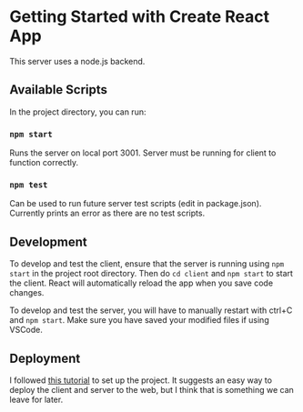 # Getting Started with Create React App

This server uses a node.js backend.

## Available Scripts

In the project directory, you can run:

### `npm start`

Runs the server on local port 3001. Server must be running for client to function correctly.

### `npm test`

Can be used to run future server test scripts (edit in package.json). Currently prints an error as there are no test scripts.

## Development

To develop and test the client, ensure that the server is running using `npm start` in the project root directory. Then do `cd client` and `npm start` to start the client. React will automatically reload the app when you save code changes.

To develop and test the server, you will have to manually restart with ctrl+C and `npm start`. Make sure you have saved your modified files if using VSCode.

## Deployment

I followed [this tutorial](https://www.freecodecamp.org/news/how-to-create-a-react-app-with-a-node-backend-the-complete-guide/) to set up the project. It suggests an easy way to deploy the client and server to the web, but I think that is something we can leave for later.

